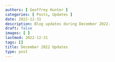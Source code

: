 ```yaml
---
authors: [ Geoffrey Hunter ]
categories: [ Posts, Updates ]
date: 2022-12-31
description: Blog updates during December 2022.
draft: false
images: [ ]
lastmod: 2022-12-31
tags: []
title: December 2022 Updates
type: post
---
```





